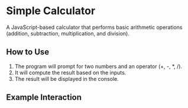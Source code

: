 # Simple Calculator

A JavaScript-based calculator that performs basic arithmetic operations (addition, subtraction, multiplication, and division).

## How to Use
1. The program will prompt for two numbers and an operator (+, -, *, /).
2. It will compute the result based on the inputs.
3. The result will be displayed in the console.

## Example Interaction

